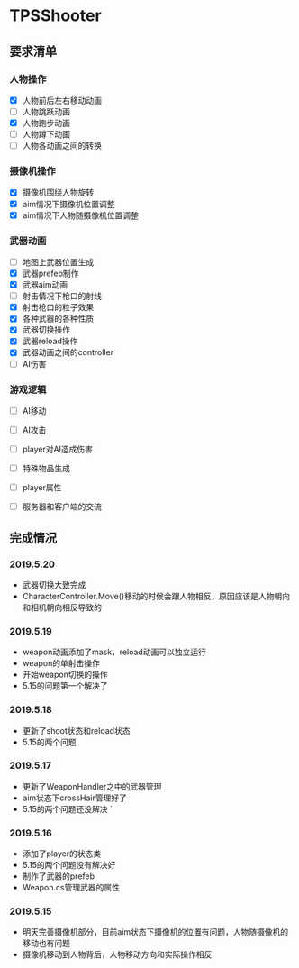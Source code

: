 # TPSShooter

## 要求清单

### 人物操作

- [x] 人物前后左右移动动画
- [ ] 人物跳跃动画
- [x] 人物跑步动画
- [ ] 人物蹲下动画
- [ ] 人物各动画之间的转换

### 摄像机操作

- [x] 摄像机围绕人物旋转
- [x] aim情况下摄像机位置调整
- [x] aim情况下人物随摄像机位置调整

### 武器动画

- [ ] 地图上武器位置生成
- [x] 武器prefeb制作
- [x] 武器aim动画
- [ ] 射击情况下枪口的射线
- [x] 射击枪口的粒子效果
- [x] 各种武器的各种性质
- [x] 武器切换操作
- [x] 武器reload操作
- [x] 武器动画之间的controller
- [ ] AI伤害

### 游戏逻辑

- [ ] AI移动
- [ ] AI攻击
- [ ] player对AI造成伤害
- [ ] 特殊物品生成
- [ ] player属性
- [ ] 服务器和客户端的交流



## 完成情况
### 2019.5.20
- 武器切换大致完成
- CharacterController.Move()移动的时候会跟人物相反，原因应该是人物朝向和相机朝向相反导致的

### 2019.5.19
- weapon动画添加了mask，reload动画可以独立运行
- weapon的单射击操作
- 开始weapon切换的操作
- 5.15的问题第一个解决了

### 2019.5.18
- 更新了shoot状态和reload状态
- 5.15的两个问题

### 2019.5.17
- 更新了WeaponHandler之中的武器管理
- aim状态下crossHair管理好了
- 5.15的两个问题还没解决 
`
### 2019.5.16

- 添加了player的状态类
- 5.15的两个问题没有解决好
- 制作了武器的prefeb
- Weapon.cs管理武器的属性

### 2019.5.15

- 明天完善摄像机部分，目前aim状态下摄像机的位置有问题，人物随摄像机的移动也有问题
- 摄像机移动到人物背后，人物移动方向和实际操作相反







